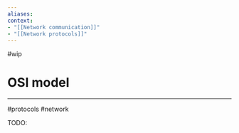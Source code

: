 ```yaml
---
aliases:
context:
- "[[Network communication]]"
- "[[Network protocols]]"
---
```


#wip

# OSI model

---
#protocols #network

TODO: 